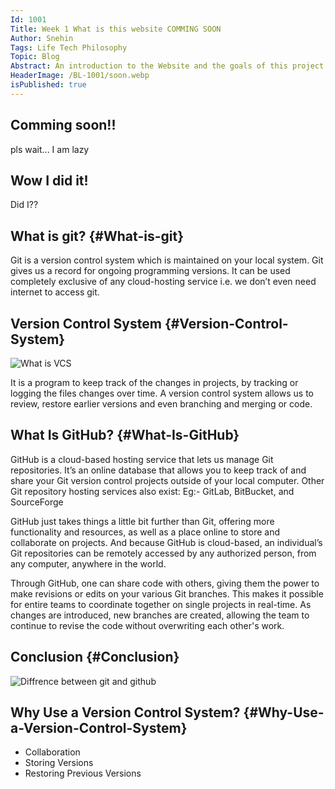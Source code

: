 ```yaml
---
Id: 1001
Title: Week 1 What is this website COMMING SOON
Author: Snehin
Tags: Life Tech Philosophy
Topic: Blog
Abstract: An introduction to the Website and the goals of this project.
HeaderImage: /BL-1001/soon.webp
isPublished: true
---
```

 ## Comming soon!!
 pls wait... I am lazy

## Wow I did it!
Did I??

## What is git? {#What-is-git}

Git is a version control system which is maintained on your local system. Git gives us a record for ongoing programming versions. It can be used completely exclusive of any cloud-hosting service i.e. we don’t even need internet to access git.

## Version Control System {#Version-Control-System}

![What is VCS](/BL-1001/vcs.png)

It is a program to keep track of the changes in projects, by tracking or logging the files changes over time. A version control system allows us to review, restore earlier versions and even branching and merging or code.

## What Is GitHub? {#What-Is-GitHub}

GitHub is a cloud-based hosting service that lets us manage Git repositories. It’s an online database that allows you to keep track of and share your Git version control projects outside of your local computer.
Other Git repository hosting services also exist: Eg:- GitLab, BitBucket, and SourceForge

GitHub just takes things a little bit further than Git, offering more functionality and resources, as well as a place online to store and collaborate on projects. And because GitHub is cloud-based, an individual’s Git repositories can be remotely accessed by any authorized person, from any computer, anywhere in the world.

Through GitHub, one can share code with others, giving them the power to make revisions or edits on your various Git branches. This makes it possible for entire teams to coordinate together on single projects in real-time. As changes are introduced, new branches are created, allowing the team to continue to revise the code without overwriting each other's work.

## Conclusion {#Conclusion}

![Diffrence between git and github](/BL-1001/gitVsGithub.webp)

## Why Use a Version Control System? {#Why-Use-a-Version-Control-System}

- Collaboration
- Storing Versions
- Restoring Previous Versions
